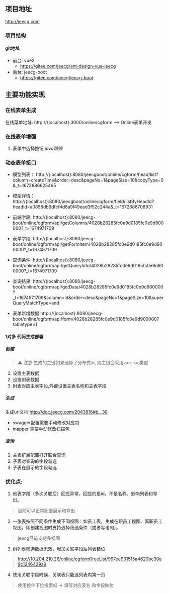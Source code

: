 
## 项目地址

http://jeecg.com

### 项目结构

#### git地址

- 前台: vue2
	- https://gitee.com/jeecg/ant-design-vue-jeecg
- 后台: jeecg-boot
	-  https://gitee.com/jeecg/jeecg-boot

## 主要功能实现

### 在线表单生成

在线菜单地址:
http://{localhost}:3000/online/cgform  --> Online表单开发

### 在线表单增强

1. 表单中选择按钮 _java增强_

### 动态表单接口

- 模型列表：
http://{localhost}:8080/jeecgboot/online/cgform/head/list?column=createTime&order=desc&pageNo=1&pageSize=10&copyType=0&_t=1672886625465

- 模型详情：
http://{localhost}:8080/jeecgboot/online/cgform/field/listByHeadId?headId=a0858db6dfcf4d8a9f49ead3f52c244a&_t=1672886708931

- 前端字段:
http://{localhost}:8080/jeecg-boot/online/cgform/api/getColumns/4028b28285fc0e9d0185fc0e9d900000?_t=1674971709
- 表单字段:
http://{localhost}:8080/jeecg-boot/online/cgform/api/getFormItem/4028b28285fc0e9d0185fc0e9d900000?_t=1674971709
- 查询条件:
http://{localhost}:8080/jeecg-boot/online/cgform/api/getQueryInfo/4028b28285fc0e9d0185fc0e9d900000?_t=1674971709
- 查询结果:
http://{localhost}:8080/jeecg-boot/online/cgform/api/getData/4028b28285fc0e9d0185fc0e9d900000?_t=1674971709&column=id&order=desc&pageNo=1&pageSize=10&superQueryMatchType=and
- 表单新增数据
http://{localhost}:8080/jeecg-boot/online/cgform/api/form/4028b28285fc0e9d0185fc0e9d900000?tabletype=1


####  1对多 代码生成部署

##### 创建
> ⚠️ 注意:生成的主键如果选择了分布式id, 则主键会采用`varchar`类型
1. 设置主表数据
2. 设置附表数据
3.  附表对应主表字段,外键设置主表名称和主表字段

##### 生成

生成url文档:http://doc.jeecg.com/2043916#b__38

- swagger配置需要手动修改对应包
- mapper 需要手动修改扫描包

##### 查询

1. 主表扩展配置打开联合查询
2. 子表对查询的字段勾选
3. 子表在展示的字段勾选

### 优化点:

1. 他表字段（多次关联后）回显异常，回显的是id，不是名称。影响列表和导出。
 >目前可以正常配置展示和导出.
2. 一张表按照不同条件生成不同视图：如员工表，生成在职员工视图、离职员工视图，即创建视图时支持选择筛选条件（或者写语句）。
> jeecg目前支持多视图
3.  树列表筛选数据无效，增加关联字段后列表错位
> http://10.204.210.26/online/cgformTreeList/997ee931515a4620bc30a9c1246429a9
4. 使用关联字段时候，关联表只能选列表内第一页
> 使用控件下拉搜索框 -> 填写对应表名 和字段映射